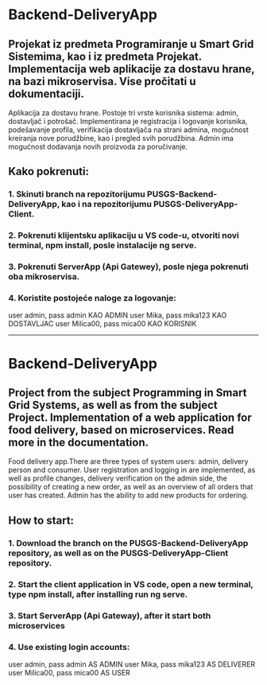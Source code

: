 # Backend-DeliveryApp

Projekat iz predmeta Programiranje u Smart Grid Sistemima, kao i iz predmeta Projekat.
Implementacija web aplikacije za dostavu hrane, na bazi mikroservisa. Vise pročitati u dokumentaciji.
----------------------------------------------------------------------------------------------------------------------------
Aplikacija za dostavu hrane. Postoje tri vrste korisnika sistema: admin, dostavljač i potrošač. Implementirana je registracija i logovanje korisnika, podešavanje profila, verifikacija dostavljača na strani admina, mogućnost kreiranja nove porudžbine, kao i pregled svih porudžbina. Admin ima mogućnost dodavanja novih proizvoda za poručivanje. 

## Kako pokrenuti:
### 1. Skinuti branch na repozitorijumu PUSGS-Backend-DeliveryApp, kao i na repozitorijumu PUSGS-DeliveryApp-Client.
### 2. Pokrenuti klijentsku aplikaciju u VS code-u, otvoriti novi terminal, npm install, posle instalacije ng serve.
### 3. Pokrenuti ServerApp (Api Gatewey), posle njega pokrenuti oba mikroservisa.
### 4. Koristite postojeće naloge za logovanje:
user admin, pass admin KAO ADMIN
user Mika, pass mika123 KAO DOSTAVLJAC
user Milica00, pass mica00 KAO KORISNIK

-------------------------------------------------------------------------------------------------------------------------------
# Backend-DeliveryApp 

Project from the subject Programming in Smart Grid Systems, as well as from the subject Project. Implementation of a web application for food delivery, based on microservices. Read more in the documentation.
----------------------------------------------------------------------------------------------------------------------------
Food delivery app.There are three types of system users: admin, delivery person and consumer. User registration and logging in are implemented, as well as profile changes, delivery verification on the admin side, the possibility of creating a new order, as well as an overview of all orders that user has created. Admin has the ability to add new products for ordering. 

## How to start: 
### 1. Download the branch on the PUSGS-Backend-DeliveryApp repository, as well as on the PUSGS-DeliveryApp-Client repository. 
### 2. Start the client application in VS code, open a new terminal, type npm install, after installing run ng serve. 
### 3. Start ServerApp (Api Gateway), after it start both microservices 
### 4. Use existing login accounts: 
user admin, pass admin AS ADMIN 
user Mika, pass mika123 AS DELIVERER 
user Milica00, pass mica00 AS USER
